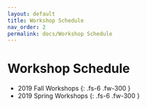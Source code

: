 ```yaml
---
layout: default
title: Workshop Schedule
nav_order: 2
permalink: docs/Workshop Schedule
---
```


# Workshop Schedule


* 2019 Fall Workshops
{: .fs-6 .fw-300 }
* 2019 Spring Workshops
{: .fs-6 .fw-300 }


